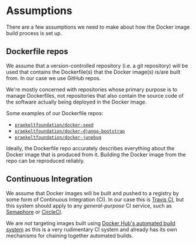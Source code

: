 # Assumptions
There are a few assumptions we need to make about how the Docker image build process is set up.

## Dockerfile repos
We assume that a version-controlled repository (i.e. a git repository) will be used that contains the Dockerfile(s) that the Docker image(s) is/are built from. In our case we use GitHub repos.

We're mostly concerned with repositories whose primary purpose is to manage Dockerfiles, not repositories that also contain the source code of the software actually being deployed in the Docker image.

Some examples of our Dockerfile repos:
* [`praekeltfoundation/docker-seed`](https://github.com/praekeltfoundation/docker-seed)
* [`praekeltfoundation/docker-django-bootstrap`](https://github.com/praekeltfoundation/docker-django-bootstrap)
* [`praekeltfoundation/docker-junebug`](https://github.com/praekeltfoundation/docker-junebug)

Ideally, the Dockerfile repo accurately describes everything about the Docker image that is produced from it. Building the Docker image from the repo can be reproduced reliably.

## Continuous Integration
We assume that Docker images will be built and pushed to a registry by some form of Continuous Integration (CI). In our case this is [Travis CI](https://travis-ci.org), but this system should apply to any _general-purpose_ CI service, such as [Semaphore](https://semaphoreci.com) or [CircleCI](https://circleci.com).

We are _not_ targeting images built using [Docker Hub's automated build system](https://docs.docker.com/docker-hub/builds/) as this is a very rudimentary CI system and already has its own mechanisms for chaining together automated builds.
